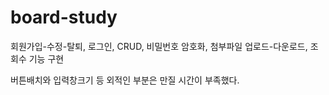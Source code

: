 # board-study

회원가입-수정-탈퇴, 로그인, CRUD, 비밀번호 암호화, 첨부파일 업로드-다운로드, 조회수 기능 구현

버튼배치와 입력창크기 등 외적인 부분은 만질 시간이 부족했다. 
